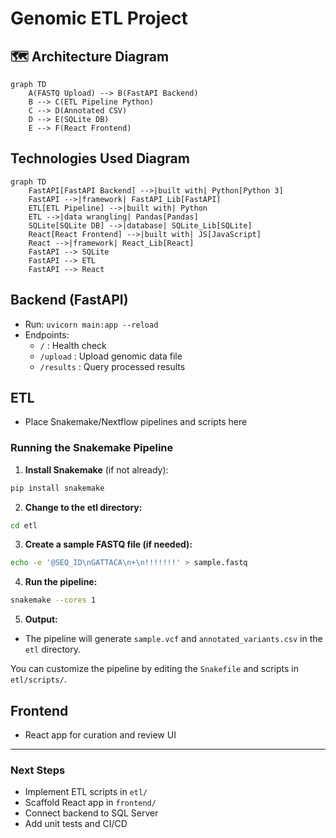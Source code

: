 # Genomic ETL Project

## 🗺️ Architecture Diagram

```mermaid
graph TD
    A(FASTQ Upload) --> B(FastAPI Backend)
    B --> C(ETL Pipeline Python)
    C --> D(Annotated CSV)
    D --> E(SQLite DB)
    E --> F(React Frontend)
```

## Technologies Used Diagram

```mermaid
graph TD
    FastAPI[FastAPI Backend] -->|built with| Python[Python 3]
    FastAPI -->|framework| FastAPI_Lib[FastAPI]
    ETL[ETL Pipeline] -->|built with| Python
    ETL -->|data wrangling| Pandas[Pandas]
    SQLite[SQLite DB] -->|database| SQLite_Lib[SQLite]
    React[React Frontend] -->|built with| JS[JavaScript]
    React -->|framework| React_Lib[React]
    FastAPI --> SQLite
    FastAPI --> ETL
    FastAPI --> React
```

## Backend (FastAPI)
- Run: `uvicorn main:app --reload`
- Endpoints:
  - `/` : Health check
  - `/upload` : Upload genomic data file
  - `/results` : Query processed results


## ETL
- Place Snakemake/Nextflow pipelines and scripts here

### Running the Snakemake Pipeline

1. **Install Snakemake** (if not already):
  ```bash
  pip install snakemake
  ```
2. **Change to the etl directory:**
  ```bash
  cd etl
  ```
3. **Create a sample FASTQ file (if needed):**
  ```bash
  echo -e '@SEQ_ID\nGATTACA\n+\n!!!!!!!' > sample.fastq
  ```
4. **Run the pipeline:**
  ```bash
  snakemake --cores 1
  ```
5. **Output:**
  - The pipeline will generate `sample.vcf` and `annotated_variants.csv` in the `etl` directory.

You can customize the pipeline by editing the `Snakefile` and scripts in `etl/scripts/`.

## Frontend
- React app for curation and review UI

---

### Next Steps
- Implement ETL scripts in `etl/`
- Scaffold React app in `frontend/`
- Connect backend to SQL Server
- Add unit tests and CI/CD
